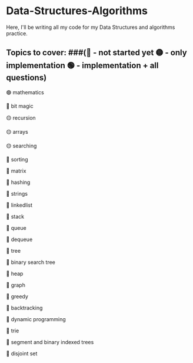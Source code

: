 # Data-Structures-Algorithms
Here, I'll be writing all my code for my Data Structures and algorithms practice.
## Topics to cover: ###(:red_circle: - not started yet  :yellow_circle: - only implementation  :green_circle: - implementation + all questions)

:green_circle:	mathematics

:red_circle:	bit magic

:yellow_circle:		recursion

:yellow_circle:		arrays

:yellow_circle:		searching

:red_circle:	sorting

:red_circle:	matrix

:red_circle:	hashing

:red_circle:	strings

:red_circle:	linkedlist

:red_circle:	stack

:red_circle:	queue

:red_circle:	dequeue

:red_circle:	tree

:red_circle:	binary search tree

:red_circle:	heap 

:red_circle:	graph

:red_circle:  greedy

:red_circle:	backtracking

:red_circle:	dynamic programming

:red_circle:	trie

:red_circle:	segment and binary indexed trees

:red_circle:	disjoint set

